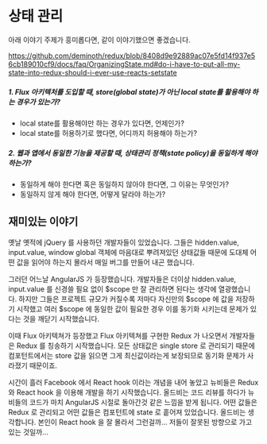 # 상태 관리

아래 이야기 주제가 흥미롭다면, 같이 이야기했으면 좋겠습니다.

https://github.com/deminoth/redux/blob/8408d9e92889ac07e5fd14f937e56cb189010cf9/docs/faq/OrganizingState.md#do-i-have-to-put-all-my-state-into-redux-should-i-ever-use-reacts-setstate

##### 1. Flux 아키텍처를 도입할 때, store(global state)가 아닌 local state를 활용해야 하는 경우가 있는가?

- local state를 활용해야만 하는 경우가 있다면, 언제인가?
- local state를 허용하기로 했다면, 어디까지 허용해야 하는가?

##### 2. 웹과 앱에서 동일한 기능을 제공할 때, 상태관리 정책(state policy)을 동일하게 해야 하는가?

- 동일하게 해야 한다면 혹은 동일하지 않아야 한다면, 그 이유는 무엇인가?
- 동일하지 않게 해야 한다면, 어떻게 달라야 하는가?

## 재미있는 이야기

옛날 옛적에 jQuery 를 사용하던 개발자들이 있었습니다. 그들은 hidden.value, input.value, window global 객체에 마음대로 뿌려져있던 상태값들 때문에 도대체 어떤 값을 읽어야 하는지 몰라서 매일 버그를 만들어 내곤 했습니다.

그러던 어느날 AngularJS 가 등장했습니다. 개발자들은 더이상 hidden.value, input.value 를 신경쓸 필요 없이 $scope 만 잘 관리하면 된다는 생각에 열광했습니다. 하지만 그들은 프로젝트 규모가 커질수록 저마다 자신만의 $scope 에 값을 저장하기 시작했고 여러 \$scope 에 동일한 값이 필요한 경우 이를 동기화 시키는데 문제가 있다는 것을 깨닫기 시작했습니다.

이때 Flux 아키텍쳐가 등장했고 Flux 아키텍쳐를 구현한 Redux 가 나오면서 개발자들은 Redux 를 칭송하기 시작했습니다. 모든 상태값은 single store 로 관리되기 때문에 컴포턴트에서는 store 값을 읽으면 그게 최신값이라는게 보장되므로 동기화 문제가 사라졌기 때문이죠.

시간이 흘러 Facebook 에서 React hook 이라는 개념을 내어 놓았고 뉴비들은 Redux 와 React hook 을 이용해 개발을 하기 시작했습니다. 올드비는 코드 리뷰를 하다가 뉴비들의 코드가 마치 AngularJS 시절로 돌아간것 같은 느낌을 받게 됩니다. 어떤 값들은 Redux 로 관리되고 어떤 값들은 컴포턴트에 state 로 흩어져 있었습니다.
올드비는 생각합니다. 본인이 React hook 을 잘 몰라서 그런걸까… 저들이 잘못된 방향으로 가고 있는 것일까…
